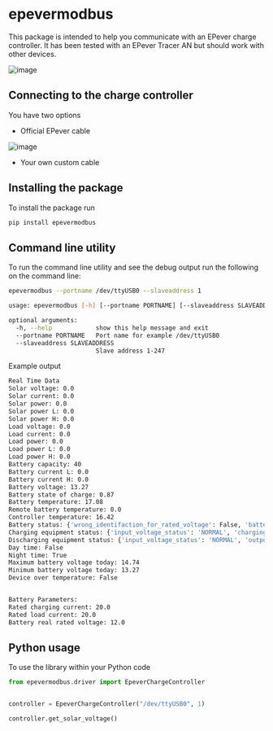 # epevermodbus

This package is intended to help you communicate with an EPever charge controller. It has been tested with an EPever Tracer AN but should work with other devices.

![image](https://user-images.githubusercontent.com/613642/128763284-c5bbe67b-3905-479a-8a90-b1db16ff59fb.png)

## Connecting to the charge controller

You have two options

* Official EPever cable

![image](https://user-images.githubusercontent.com/613642/128763357-c88e8ef6-481c-470f-9ca3-40dd7cf85914.png)

* Your own custom cable

## Installing the package

To install the package run

```sh
pip install epevermodbus
```

## Command line utility

To run the command line utility and see the debug output run the following on the command line:

```sh
epevermodbus --portname /dev/ttyUSB0 --slaveaddress 1
```

```sh
usage: epevermodbus [-h] [--portname PORTNAME] [--slaveaddress SLAVEADDRESS]

optional arguments:
  -h, --help            show this help message and exit
  --portname PORTNAME   Port name for example /dev/ttyUSB0
  --slaveaddress SLAVEADDRESS
                        Slave address 1-247
```

Example output

```sh
Real Time Data
Solar voltage: 0.0
Solar current: 0.0
Solar power: 0.0
Solar power L: 0.0
Solar power H: 0.0
Load voltage: 0.0
Load current: 0.0
Load power: 0.0
Load power L: 0.0
Load power H: 0.0
Battery capacity: 40
Battery current L: 0.0
Battery current H: 0.0
Battery voltage: 13.27
Battery state of charge: 0.87
Battery temperature: 17.08
Remote battery temperature: 0.0
Controller temperature: 16.42
Battery status: {'wrong_identifaction_for_rated_voltage': False, 'battery_inner_resistence_abnormal': False, 'temperature_warning_status': 'NORMAL', 'battery_status': 'NORMAL'}
Charging equipment status: {'input_voltage_status': 'NORMAL', 'charging_mosfet_is_short_circuit': False, 'charging_or_anti_reverse_mosfet_is_open_circuit': False, 'anti_reverse_mosfet_is_short_circuit': False, 'input_over_current': False, 'load_over_current': False, 'load_short_circuit': False, 'load_mosfet_short_circuit': False, 'disequilibrium_in_three_circuits': False, 'pv_input_short_circuit': False, 'charging_status': 'NO_CHARGING', 'fault': False, 'running': True}
Discharging equipment status: {'input_voltage_status': 'NORMAL', 'output_power_load': 'LIGHT', 'short_circuit': False, 'unable_to_discharge': False, 'unable_to_stop_discharging': False, 'output_voltage_abnormal': False, 'input_over_voltage': False, 'short_circuit_in_high_voltage_side': False, 'boost_over_voltage': False, 'output_over_voltage': False, 'fault': False, 'running': False}
Day time: False
Night time: True
Maximum battery voltage today: 14.74
Minimum battery voltage today: 13.27
Device over temperature: False


Battery Parameters:
Rated charging current: 20.0
Rated load current: 20.0
Battery real rated voltage: 12.0
```

## Python usage

To use the library within your Python code

```python
from epevermodbus.driver import EpeverChargeController


controller = EpeverChargeController("/dev/ttyUSB0", 1)

controller.get_solar_voltage()
```
